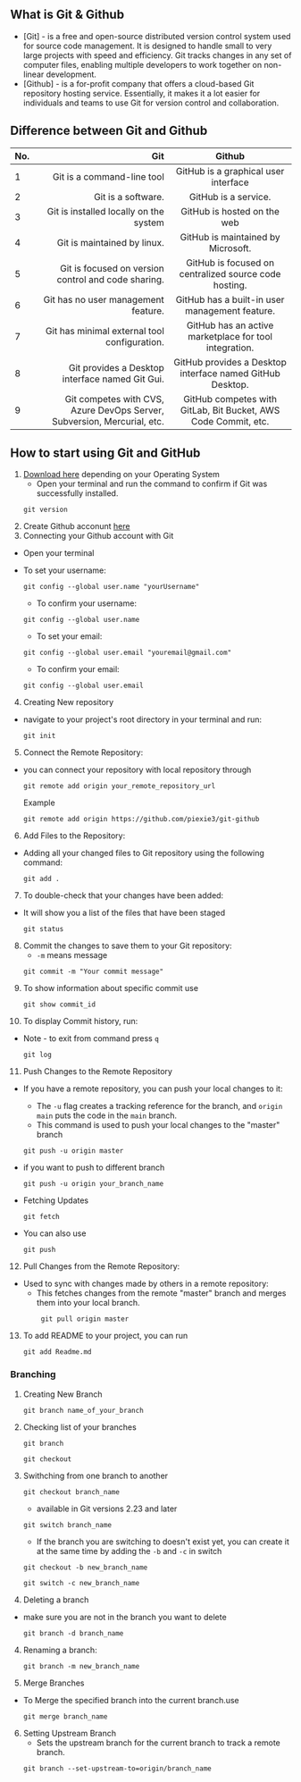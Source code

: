 ## What is Git & Github
- [Git] - is a free and open-source distributed version control system used for source code management. It is designed to handle small to very large projects with speed and efficiency. Git tracks changes in any set of computer files, enabling multiple developers to work together on non-linear development.
- [Github] - is a for-profit company that offers a cloud-based Git repository hosting service. Essentially, it makes it a lot easier for individuals and teams to use Git for version control and collaboration.
## Difference between Git and Github
No. | Git | Github
| :--- | ---: | :---:
1  | Git is a command-line tool | GitHub is a graphical user interface
2 | Git is a software. | GitHub is a service.
3 | Git is installed locally on the system | GitHub is hosted on the web
4 |Git is maintained by linux. | GitHub is maintained by Microsoft.
5| Git is focused on version control and code sharing. | GitHub is focused on centralized source code hosting.
6| Git has no user management feature. | GitHub has a built-in user management feature.
7|Git has minimal external tool configuration.|GitHub has an active marketplace for tool integration.
8|	Git provides a Desktop interface named Git Gui.| GitHub provides a Desktop interface named GitHub Desktop.
9| Git competes with CVS, Azure DevOps Server, Subversion, Mercurial, etc. | GitHub competes with GitLab, Bit Bucket, AWS Code Commit, etc.

## How to start using Git and GitHub
1. [Download here](https://git-scm.com/download) depending on your Operating System
    * Open your terminal and run the command to confirm if Git was successfully installed.
    ```
    git version
    ```
2. Create Github acconunt [here](https://github.com/)
3. Connecting your Github account with Git
- Open your terminal 
 * To set your username:
     ```
     git config --global user.name "yourUsername"
     ```
    * To confirm your username:
    ```
    git config --global user.name
    ```
    * To set your email:
     ```
     git config --global user.email "youremail@gmail.com"
     ```
    * To confirm your email:
     ```
     git config --global user.email
     ```
4. Creating New repository
* navigate to your project's root directory in your terminal and run:
     ```
     git init
     ```

5. Connect the Remote Repository:
* you can connect your repository with local repository through
     ```
    git remote add origin your_remote_repository_url
    ```
    Example
    ```
    git remote add origin https://github.com/piexie3/git-github
    ```
    
6. Add Files to the Repository:
* Adding all your changed files to Git repository using the following command:
    ```
    git add .
    ```

7. To double-check that your changes have been added:
*  It will show you a list of the files that have been staged
    ```
    git status
    ```

8. Commit the changes to save them to your Git repository:
    * `-m` means message
    ```
    git commit -m "Your commit message"
    ```
9. To show information about specific commit use
    ```
    git show commit_id
    ```
10. To display Commit history, run:
* Note - to exit from command press `q`

    ```
    git log
    ```
11. Push Changes to the Remote Repository
* If you have a remote repository, you can push your local changes to it:
    * The `-u` flag creates a tracking reference for the branch, and `origin main` puts the code in the `main` branch.
    * This command is used to push your local changes to the "master" branch 
    ```
    git push -u origin master
    ```
 * if you want to push to different branch
    
    ```
    git push -u origin your_branch_name
    ```
 * Fetching Updates
    ```
    git fetch
    ```
 * You can also use 
    ```
    git push
    ```

 12. Pull Changes from the Remote Repository:
 * Used to sync with changes made by others in a remote repository:
    * This fetches changes from the remote "master" branch and merges them into your local branch.
        ```
         git pull origin master
        ```
        

 13. To add README to your project, you can run
        ```
        git add Readme.md 
        ```
### Branching
 1. Creating New Branch
    ```
    git branch name_of_your_branch
    ```
 2. Checking list of your branches
    ```
    git branch
    ```
    ```
    git checkout
    ```
 2. Swithching from one branch to another
    ```
    git checkout branch_name
    ```
    * available in Git versions 2.23 and later
    ```
    git switch branch_name
    ```
    * If the branch you are switching to doesn't exist yet, you can create it at the same time by adding the `-b` and `-c` in switch
    ```
    git checkout -b new_branch_name
    ```
    ```
    git switch -c new_branch_name
    ```
 3. Deleting a branch
 * make sure you are not in the branch you want to delete
    ```
    git branch -d branch_name   
    ```
4. Renaming a branch:

    ```
    git branch -m new_branch_name
    ```
5. Merge Branches
* To Merge the specified branch into the current branch.use
    ```
    git merge branch_name
    ```
6. Setting Upstream Branch
    * Sets the upstream branch for the current branch to track a remote branch.
    ```
    git branch --set-upstream-to=origin/branch_name
    ```